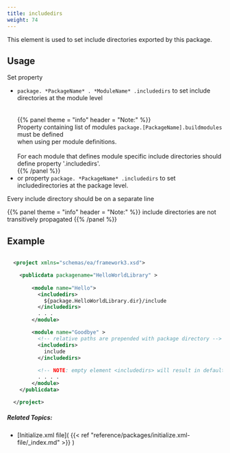 ```yaml
---
title: includedirs
weight: 74
---
```


This element is used to set include directories exported by this package.

## Usage ##

Set property

 - `package. *PackageName* . *ModuleName* .includedirs` to set include directories at the module level<br><br><br>{{% panel theme = "info" header = "Note:" %}}<br>Property containing list of modules `package.[PackageName].buildmodules` must be defined<br>when using per module definitions.<br><br>For each module that defines module specific include directories should define property &#39;.includedirs&#39;.<br>{{% /panel %}}
 - or property `package. *PackageName* .includedirs` to set includedirectories at the package level.

Every include directory should be on a separate line


{{% panel theme = "info" header = "Note:" %}}
include directories are not transitively propagated
{{% /panel %}}
## Example ##


```xml

  <project xmlns="schemas/ea/framework3.xsd">

    <publicdata packagename="HelloWorldLibrary" >
    
        <module name="Hello">
          <includedirs>
            ${package.HelloWorldLibrary.dir}/include
          </includedirs>
          . . .
        </module>

        <module name="Goodbye" >
          <!-- relative paths are prepended with package directory -->
          <includedirs>
            include
          </includedirs>
        
          <!-- NOTE: empty element <includedirs> will result in default include directories added-->
          . . . .
        </module>
    </publicdata>

  </project>

```

##### Related Topics: #####
-  [Initialize.xml file]( {{< ref "reference/packages/initialize.xml-file/_index.md" >}} ) 
